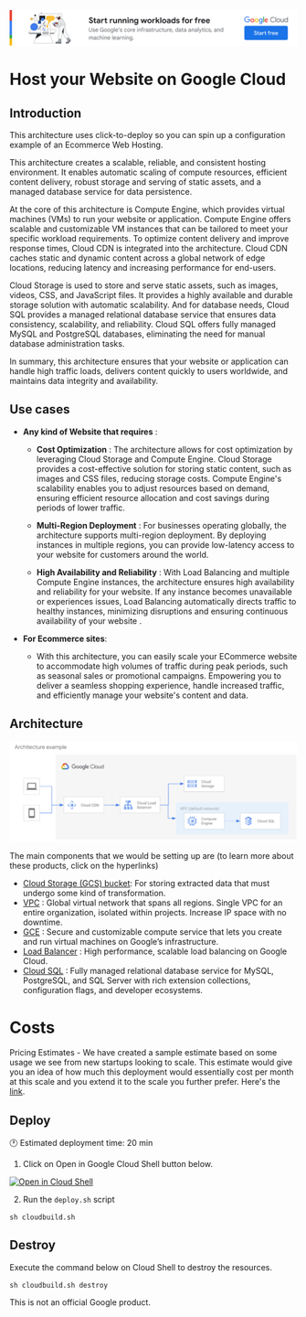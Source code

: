 [![banner](../banner.png)](https://cloud.google.com/?utm_source=github&utm_medium=referral&utm_campaign=GCP&utm_content=packages_repository_banner)

# Host your Website on Google Cloud

## Introduction

This architecture uses click-to-deploy so you can spin up a configuration example of an Ecommerce Web Hosting.

This architecture creates a scalable, reliable, and consistent hosting environment. It enables automatic scaling of compute resources, efficient content delivery, robust storage and serving of static assets, and a managed database service for data persistence.

At the core of this architecture is Compute Engine, which provides virtual machines (VMs) to run your website or application. Compute Engine offers scalable and customizable VM instances that can be tailored to meet your specific workload requirements. To optimize content delivery and improve response times, Cloud CDN is integrated into the architecture. Cloud CDN caches static and dynamic content across a global network of edge locations, reducing latency and increasing performance for end-users.

Cloud Storage is used to store and serve static assets, such as images, videos, CSS, and JavaScript files. It provides a highly available and durable storage solution with automatic scalability. And for database needs, Cloud SQL provides a managed relational database service that ensures data consistency, scalability, and reliability. Cloud SQL offers fully managed MySQL and PostgreSQL databases, eliminating the need for manual database administration tasks. 

In summary, this architecture ensures that your website or application can handle high traffic loads, delivers content quickly to users worldwide, and maintains data integrity and availability.

## Use cases

* __Any kind of Website that requires__ :

    * __Cost Optimization__ : The architecture allows for cost optimization by leveraging Cloud Storage and Compute Engine. Cloud Storage provides a cost-effective solution for storing static content, such as images and CSS files, reducing storage costs. Compute Engine's scalability enables you to adjust resources based on demand, ensuring efficient resource allocation and cost savings during periods of lower traffic.

    * __Multi-Region Deployment__ : For businesses operating globally, the architecture supports multi-region deployment. By deploying instances in multiple regions, you can provide low-latency access to your website for customers around the world. 

    * __High Availability and Reliability__ : With Load Balancing and multiple Compute Engine instances, the architecture ensures high availability and reliability for your website. If any instance becomes unavailable or experiences issues, Load Balancing automatically directs traffic to healthy instances, minimizing disruptions and ensuring continuous availability of your website
.
* __For Ecommerce sites__:
    * With this architecture, you can easily scale your ECommerce website to accommodate high volumes of traffic during peak periods, such as seasonal sales or promotional campaigns. Empowering you to deliver a seamless shopping experience, handle increased traffic, and efficiently manage your website's content and data.

## Architecture 

<p align="center"><img src="architecture.png"></p>

The main components that we would be setting up are (to learn more about these products, click on the hyperlinks)

* [Cloud Storage (GCS) bucket](https://cloud.google.com/storage/): For storing extracted data that must undergo some kind of transformation.
* [VPC](https://cloud.google.com/vpc) : Global virtual network that spans all regions. Single VPC for an entire organization, isolated within projects. Increase IP space with no downtime.
* [GCE](https://cloud.google.com/compute) : Secure and customizable compute service that lets you create and run virtual machines on Google’s infrastructure.
* [Load Balancer](https://cloud.google.com/load-balancing?hl=en) : High performance, scalable load balancing on Google Cloud.
* [Cloud SQL](https://cloud.google.com/sql) : Fully managed relational database service for MySQL, PostgreSQL, and SQL Server with rich extension collections, configuration flags, and developer ecosystems.


# Costs

Pricing Estimates - We have created a sample estimate based on some usage we see from new startups looking to scale. This estimate would give you an idea of how much this deployment would essentially cost per month at this scale and you extend it to the scale you further prefer. Here's the [link](https://cloud.google.com/products/calculator/#id=e179591b-2b56-4558-82f6-cefa64168687).

## Deploy

:clock1: Estimated deployment time: 20 min

1. Click on Open in Google Cloud Shell button below.
<a href="https://ssh.cloud.google.com/cloudshell/editor?shellonly=true&cloudshell_git_repo=https://github.com/GoogleCloudPlatform/click-to-deploy-solutions&cloudshell_workspace=ecommerce-webhosting" target="_new">
    <img alt="Open in Cloud Shell" src="https://gstatic.com/cloudssh/images/open-btn.svg">
</a>

2. Run the `deploy.sh` script
```
sh cloudbuild.sh
```
## Destroy
Execute the command below on Cloud Shell to destroy the resources.
```
sh cloudbuild.sh destroy
```

This is not an official Google product.
